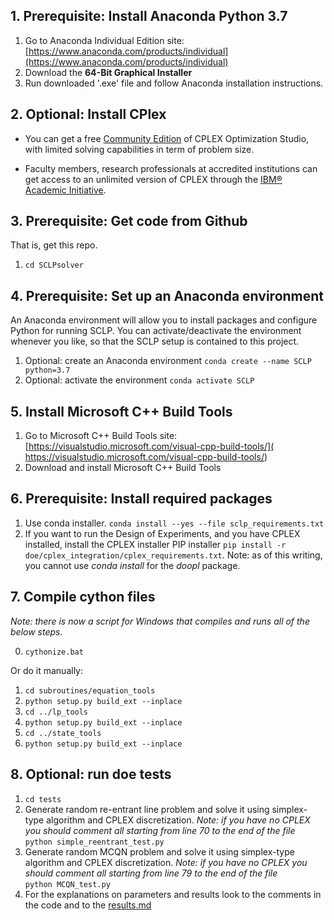 
## 1. Prerequisite: Install Anaconda Python 3.7

1. Go to Anaconda Individual Edition site: [https://www.anaconda.com/products/individual](https://www.anaconda.com/products/individual)
2. Download the **64-Bit Graphical Installer**
3. Run downloaded '.exe' file and follow Anaconda installation instructions.

## 2. Optional: Install CPlex

- You can get a free [Community Edition](http://www-01.ibm.com/software/websphere/products/optimization/cplex-studio-community-edition) of CPLEX Optimization Studio, with limited solving capabilities in term of problem size.

- Faculty members, research professionals at accredited institutions can get access to an unlimited version of CPLEX through the [IBM® Academic Initiative](http://www-01.ibm.com/software/websphere/products/optimization/cplex-studio-community-edition).

## 3. Prerequisite: Get code from Github

That is, get this repo.

1. `cd SCLPsolver`

## 4. Prerequisite: Set up an Anaconda environment

An Anaconda environment will allow you to install packages and configure Python for running SCLP. You can activate/deactivate the environment whenever you like, so that the SCLP setup is contained to this project.

1. Optional: create an Anaconda environment `conda create --name SCLP python=3.7`
2. Optional: activate the environment `conda activate SCLP`

## 5. Install Microsoft C++ Build Tools

1. Go to Microsoft C++ Build Tools site: [https://visualstudio.microsoft.com/visual-cpp-build-tools/]( https://visualstudio.microsoft.com/visual-cpp-build-tools/)
2. Download and install Microsoft C++ Build Tools

## 6. Prerequisite: Install required packages

1. Use conda installer. `conda install --yes --file sclp_requirements.txt`
2. If you want to run the Design of Experiments, and you have CPLEX installed, install the CPLEX installer PIP installer `pip install -r doe/cplex_integration/cplex_requirements.txt`. Note: as of this writing, you cannot use *conda install* for the *doopl* package.

## 7. Compile cython files

_Note: there is now a script for Windows that compiles and runs all of the below steps._

0. `cythonize.bat`

Or do it manually:

1. `cd subroutines/equation_tools`
2. `python setup.py build_ext --inplace`
3. `cd ../lp_tools`
4. `python setup.py build_ext --inplace`
5. `cd ../state_tools`
6. `python setup.py build_ext --inplace`

## 8. Optional: run doe tests

1. `cd tests`
2. Generate random re-entrant line problem and solve it using simplex-type algorithm and CPLEX discretization.
_Note: if you have no CPLEX you should comment all starting from line 70 to the end of the file_  
 `python simple_reentrant_test.py`
3. Generate random MCQN problem and solve it using simplex-type algorithm and CPLEX discretization.
_Note: if you have no CPLEX you should comment all starting from line 79 to the end of the file_  
`python MCQN_test.py`
4. For the explanations on parameters and results look to the comments in the code and to the [results.md](results.md)

